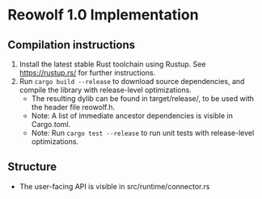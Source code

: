 # Reowolf 1.0 Implementation

## Compilation instructions
1. Install the latest stable Rust toolchain using Rustup. See https://rustup.rs/ for further instructions.
2. Run `cargo build --release` to download source dependencies, and compile the library with release-level optimizations. 
	- The resulting dylib can be found in target/release/, to be used with the header file reowolf.h.
	- Note: A list of immediate ancestor dependencies is visible in Cargo.toml.
	- Note: Run `cargo test --release` to run unit tests with release-level optimizations.

## Structure
- The user-facing API is visible in src/runtime/connector.rs
